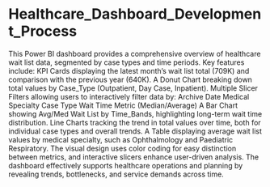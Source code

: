 # Healthcare_Dashboard_Development_Process
This Power BI dashboard provides a comprehensive overview of healthcare wait list data, segmented by case types and time periods. Key features include:
KPI Cards displaying the latest month’s wait list total (709K) and comparison with the previous year (640K).
A Donut Chart breaking down total values by Case_Type (Outpatient, Day Case, Inpatient).
Multiple Slicer Filters allowing users to interactively filter data by:
Archive Date
Medical Specialty
Case Type
Wait Time Metric (Median/Average)
A Bar Chart showing Avg/Med Wait List by Time_Bands, highlighting long-term wait time distribution.
Line Charts tracking the trend in total values over time, both for individual case types and overall trends.
A Table displaying average wait list values by medical specialty, such as Ophthalmology and Paediatric Respiratory.
The visual design uses color coding for easy distinction between metrics, and interactive slicers enhance user-driven analysis. The dashboard effectively supports healthcare operations and planning by revealing trends, bottlenecks, and service demands across time.
